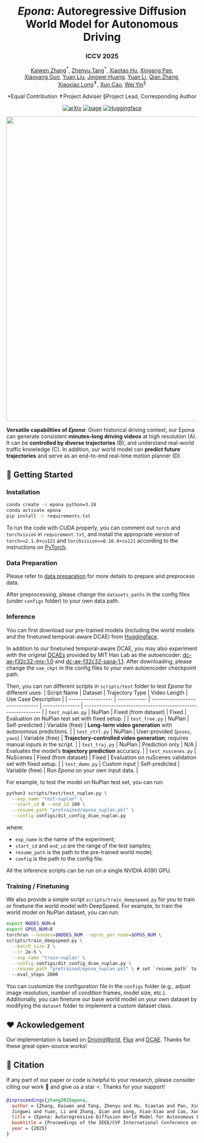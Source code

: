 <p align="center">
  <h1 align="center"><i>Epona</i>: Autoregressive Diffusion World Model for Autonomous Driving</h1>
  <h3 align="center">ICCV 2025</h3>
  <p align="center">
                <span class="author-block">
                <a href="https://kevin-thu.github.io/homepage/" target="_blank">Kaiwen Zhang</a><sup>*</sup>,
              </span>
              <span class="author-block">
                <a href="https://github.com/Tzy010822/" target="_blank">Zhenyu Tang</a><sup>*</sup>,
              </span>
              <span class="author-block">
                <a href="https://huxiaotaostasy.github.io/" target="_blank">Xiaotao Hu</a>,
              </span>
              <span class="author-block">
                <a href="https://xingangpan.github.io/" target="_blank">Xingang Pan</a>,
              </span><br>
              <span class="author-block">
                <a href="https://xy-guo.github.io/" target="_blank">Xiaoyang Guo</a>,
              </span>
              <span class="author-block">
                <a href="https://liuyuan-pal.github.io/" target="_blank">Yuan Liu</a>,
              </span>
              <span class="author-block">
                <a href="https://scholar.google.com/citations?user=7eJBk1UAAAAJ&hl=zh-CN" target="_blank">Jingwei Huang</a>,
              </span>
              <span class="author-block">
                <a href="https://yuanli2333.github.io/" target="_blank">Yuan Li</a>,
              </span>
              <span class="author-block">
                <a href="https://scholar.google.com/citations?user=pCY-bikAAAAJ&hl=en&oi=ao" target="_blank">Qian Zhang</a>,
              </span><br>
              <span class="author-block">
                <a href="https://www.xxlong.site/" target="_blank">Xiaoxiao Long</a><sup>✝</sup>,
              </span>
              <span class="author-block">
                <a href="https://cite.nju.edu.cn/People/Faculty/20190621/i5054.html" target="_blank">Xun Cao</a>,
              </span>
              <span class="author-block">
                <a href="https://yvanyin.xyz/" target="_blank">Wei Yin</a><sup>§</sup>
  </p>

  <p align="center">
    <sep>*</sep>Equal Contribution
    <sep>✝</sep>Project Adviser
    <sep>§</sep>Project Lead, Corresponding Author
  </p>

  <p align="center">
    <a href="https://arxiv.org/pdf/2506.24113"><img alt='arXiv' src="https://img.shields.io/badge/arXiv-2506.24113-b31b1b.svg"></a>
    <a href="https://kevin-thu.github.io/Epona/"><img alt='page' src="https://img.shields.io/badge/Project-Website-orange"></a>
  <a href="https://huggingface.co/Kevin-thu/Epona"><img alt="Huggingface" src="https://img.shields.io/badge/%F0%9F%A4%97%20Hugging%20Face-Epona-orange"></a>
    <!-- <a href="https://twitter.com/sze68zkw"><img alt='Twitter' src="https://img.shields.io/twitter/follow/sze68zkw?label=%40KaiwenZhang"></a> -->
  </p>

  <div align="center">
    <img src="./assets/teaser.png", width="800">
    <p align="left"><b>Versatile capabilities of <i>Epona</i></b>: Given historical driving context, our Epona can generate consistent <b>minutes-long driving videos</b> at high resolution (A). It can be <b>controlled by diverse trajectories</b> (B), and understand real-world traffic knowledge (C). In addition, our world model can <b>predict future trajectories</b> and serve as an end-to-end real-time motion planner (D).
</p>
  </div>
</p>


## 🚀 Getting Started
### Installation
```bash
conda create -n epona python=3.10
conda activate epona
pip install -r requirements.txt
```
To run the code with CUDA properly, you can comment out `torch` and `torchvision` in `requirement.txt`, and install the appropriate version of `torch>=2.1.0+cu121` and `torchvision>=0.16.0+cu121` according to the instructions on [PyTorch](https://pytorch.org/get-started/locally/).


### Data Preparation
Please refer to [data preparation](./data_preparation/README.md) for more details to prepare and preprocess data.

After preprocessing, please change the `datasets_paths` in the config files (under `configs` folder) to your own data path.

### Inference
You can first download our pre-trained models (including the world models and the finetuned temporal-aware DCAE) from [Huggingface](https://huggingface.co/Kevin-thu/Epona).

In addition to our finetuned temporal-aware DCAE, you may also experiment with the original [DCAEs](https://github.com/mit-han-lab/efficientvit/blob/master/applications/dc_ae/README.md) provided by MIT Han Lab as the autoencoder: [dc-ae-f32c32-mix-1.0](https://huggingface.co/mit-han-lab/dc-ae-f32c32-mix-1.0) and [dc-ae-f32c32-sana-1.1](https://huggingface.co/mit-han-lab/dc-ae-f32c32-sana-1.1). After downloading, please change the `vae_ckpt` in the config files to your own autoencoder checkpoint path.

Then, you can run different scripts in `scripts/test` folder to test *Epona* for different uses:
| Script Name        | Dataset      | Trajectory Type                 | Video Length    | Use Case Description                                         |
| ------------------ | ------------ | ------------------------------- | --------------- | ------------------------------------------------------------ |
| `test_nuplan.py`   | NuPlan       | Fixed (from dataset)            | Fixed           | Evaluation on NuPlan test set with fixed setup.     |
| `test_free.py`     | NuPlan       | Self-predicted                  | Variable (free) | **Long-term video generation** with autonomous predictions.      |
| `test_ctrl.py`     | NuPlan       | User-provided (`poses`, `yaws`) | Variable (free) | **Trajectory-controlled video generation**; requires manual inputs in the script.    |
| `test_traj.py`     | NuPlan       | Prediction only                 | N/A             | Evaluates the model’s **trajectory prediction** accuracy.        |
| `test_nuscenes.py` | NuScenes     | Fixed (from dataset)            | Fixed           | Evaluation on nuScenes validation set with fixed setup.            |
| `test_demo.py`     | Custom input | Self-predicted                  | Variable (free) | Run *Epona* on your own input data. |


<!-- 1. **`test_nuplan.py`:** test the model on NuPlan test set with *fixed trajectories and fixed video length* in the dataset;
1. **`test_free.py`:** test the model on NuPlan test set with *self-predicted trajectories and free video length* (for *long-term video generation*);
2. **`test_demo.py`:** test the model on *your own input data* with self-predicted trajectories and free video length;
3. **`test_ctrl.py`:** test the model on NuPlan test set with *your input trajectories* (for *trajectory-controlled video generation*, need to set the `poses` and `yaws` according to the guidance in the script);
4. **`test_traj.py`:** test the model's trajectory prediction performance on NuPlan test set;
5. **`test_nuscenes.py`:** test the model on nuScenes test set with *fixed trajectories and fixed video length* in the dataset. -->

For example, to test the model on NuPlan test set, you can run:
```bash
python3 scripts/test/test_nuplan.py \
  --exp_name "test-nuplan" \
  --start_id 0 --end_id 100 \
  --resume_path "pretrained/epona_nuplan.pkl" \
  --config configs/dit_config_dcae_nuplan.py
```
where:
- `exp_name` is the name of the experiment;
- `start_id` and `end_id` are the range of the test samples;
- `resume_path` is the path to the pre-trained world model;
- `config` is the path to the config file.

All the inference scripts can be run on a single NVIDIA 4090 GPU.

### Training / Finetuning
We also provide a simple script `scripts/train_deepspeed.py` for you to train or finetune the world model with DeepSpeed.
For example, to train the world model on NuPlan dataset, you can run:
```bash
export NODES_NUM=4
export GPUS_NUM=8
torchrun --nnodes=$NODES_NUM --nproc_per_node=$GPUS_NUM \
scripts/train_deepspeed.py \
  --batch_size 2 \
  --lr 2e-5 \
  --exp_name "train-nuplan" \
  --config configs/dit_config_dcae_nuplan.py \
  --resume_path "pretrained/epona_nuplan.pkl" \ # set `resume_path` to resume training on previous checkpoint
  --eval_steps 2000
```
You can customize the configuration file in the `configs` folder (e.g., adjust image resolution, number of condition frames, model size, etc.).
Additionally, you can finetune our base world model on your own dataset by modifying the `dataset` folder to implement a custom dataset class.

## ❤️ Ackowledgement
Our implementation is based on [DrivingWorld](https://github.com/YvanYin/DrivingWorld), [Flux](https://github.com/black-forest-labs/flux) and [DCAE](https://github.com/mit-han-lab/efficientvit/tree/master/applications/dc_ae). Thanks for these great open-source works!

## 📌 Citation
If any part of our paper or code is helpful to your research, please consider citing our work 📝 and give us a star ⭐. Thanks for your support!
```bibtex
@inproceedings{zhang2025epona,
  author = {Zhang, Kaiwen and Tang, Zhenyu and Hu, Xiaotao and Pan, Xingang and Guo, Xiaoyang and Liu, Yuan and Huang,
  Jingwei and Yuan, Li and Zhang, Qian and Long, Xiao-Xiao and Cao, Xun and Yin, Wei},
  title = {Epona: Autoregressive Diffusion World Model for Autonomous Driving},
  booktitle = {Proceedings of the IEEE/CVF International Conference on Computer Vision (ICCV)},
  year = {2025}
}
```
